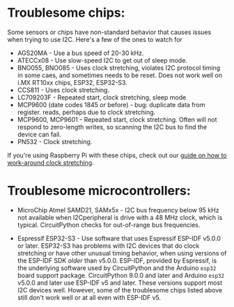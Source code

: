 # Troublesome chips:

Some sensors or chips have non-standard behavior that causes issues when
trying to use I2C. Here's a few of the ones to watch for

- AGS20MA - Use a bus speed of 20-30 kHz.
- ATECCx08 - Use slow-speed I2C to get out of sleep mode.
- BNO055, BNO085 - Uses clock stretching, violates I2C protocol timing in some caes, and sometimes needs to be reset. Does not work well on i.MX RT10xx chips, ESP32, ESP32-S3.
- CCS811 - Uses clock stretching.
- LC709203F - Repeated start, clock stretching, sleep mode
- MCP9600 (date codes 1845 or before) - bug: duplicate data from register.
  reads, perhaps due to clock stretching.
- MCP9600, MCP9601 - Repeated start, clock stretching. Often will not
  respond to zero-length writes, so scanning the I2C bus to find the
  device can fail.
- PN532 - Clock stretching.

If you're using Raspberry Pi with these chips, check out our
[guide on how to work-around clock stretching](https://learn.adafruit.com/circuitpython-on-raspberrypi-linux/i2c-clock-stretching).

# Troublesome microcontrollers:

- MicroChip Atmel SAMD21, SAMx5x - I2C bus frequency below 95 kHz not available when I2Cperipheral is drive with a 48 MHz clock,
  which is typical. CircuitPython checks for out-of-range bus frequencies.

- Espressif ESP32-S3 - Use software that uses Espressif ESP-IDF v5.0.0 or later. ESP32-S3 has problems with I2C devices that do clock stretching or have other unusual timing behavior, when using versions of the ESP-IDF SDK _older_ than v5.0.0. ESP-IDF, provided by Espressif, is the underlying software used by CircuitPython and the Arduino `esp32` board support package. CircuitPython 9.0.0 and later and Arduino `esp32` v5.0.0 and later use ESP-IDF v5 and later. These versions support most I2C devices well. However, some of the troublesome chips listed above still don't work well or at all even with ESP-IDF v5.
